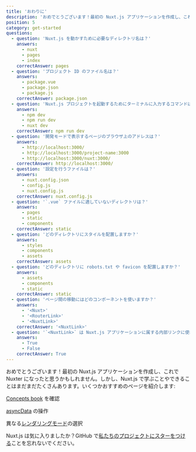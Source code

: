 ```yaml
---
title: 'おわりに'
description: 'おめでとうございます！最初の Nuxt.js アプリケーションを作成し、これで Nuxter になったと思うかもしれません。しかし、Nuxt.js で学ぶことやできることはまだまだたくさんあります。いくつかおすすめのページを紹介します'
position: 5
category: get-started
questions:
  - question: 'Nuxt.js を動かすために必要なディレクトリ名は？'
    answers:
      - nuxt
      - pages
      - index
    correctAnswer: pages
  - question: 'プロジェクト ID のファイル名は？'
    answers:
      - package.vue
      - package.json
      - package.js
    correctAnswer: package.json
  - question: 'Nuxt.js プロジェクトを起動するためにターミナルに入力するコマンドは？'
    answers:
      - npm dev
      - npm run dev
      - nuxt dev
    correctAnswer: npm run dev
  - question: '開発モードで表示するページのブラウザ上のアドレスは？'
    answers:
      - http://localhost:3000/
      - http://localhost:3000/project-name:3000
      - http://localhost:3000/nuxt:3000/
    correctAnswer: http://localhost:3000/
  - question: '設定を行うファイルは？'
    answers:
      - nuxt.config.json
      - config.js
      - nuxt.config.js
    correctAnswer: nuxt.config.js
  - question: '`.vue` ファイルに適していないディレクトリは？'
    answers:
      - pages
      - static
      - components
    correctAnswer: static
  - question: 'どのディレクトリにスタイルを配置しますか？'
    answers:
      - styles
      - components
      - assets
    correctAnswer: assets
  - question: 'どのディレクトリに robots.txt や favicon を配置しますか？'
    answers:
      - assets
      - components
      - static
    correctAnswer: static
  - question: 'ページ間の移動にはどのコンポーネントを使いますか？'
    answers:
      - '<Nuxt>'
      - '<RouterLink>'
      - '<NuxtLink>'
    correctAnswer: '<NuxtLink>'
  - question: '`<NuxtLink>` は Nuxt.js アプリケーションに属する内部リンクに使われますか？'
    answers:
      - True
      - False
    correctAnswer: True
---
```


おめでとうございます！最初の Nuxt.js アプリケーションを作成し、これで Nuxter になったと思うかもしれません。しかし、Nuxt.js で学ぶことやできることはまだまだたくさんあります。いくつかおすすめのページを紹介します:

<base-alert type="next">

[Concepts book](../concepts/views) を確認

</base-alert>

<base-alert type="next">

[asyncData](/docs/2.x/features/data-fetching#async-data) の操作

</base-alert>

<base-alert type="next">

異なる[レンダリングモード](/docs/2.x/features/rendering-modes)の選択

</base-alert>

<base-alert type="star">

Nuxt.js は気に入りましたか？GitHub で[私たちのプロジェクトにスターをつける](https://github.com/nuxt/nuxt.js)ことを忘れないでください。

</base-alert>

<quiz :questions="questions"></quiz>
